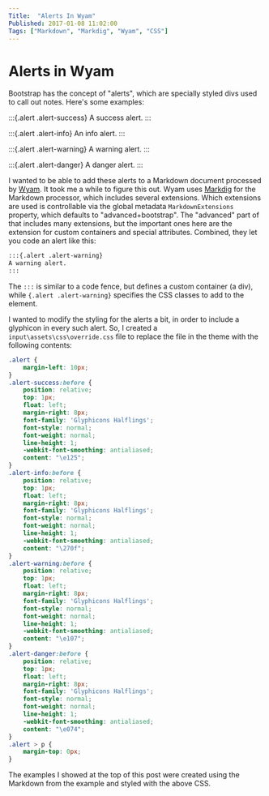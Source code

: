 ```yaml
---
Title:  "Alerts In Wyam"
Published: 2017-01-08 11:02:00
Tags: ["Markdown", "Markdig", "Wyam", "CSS"]
---
```


# Alerts in Wyam

Bootstrap has the concept of "alerts", which are specially styled divs used to call out notes.
Here's some examples:

:::{.alert .alert-success}
A success alert.
:::

:::{.alert .alert-info}
An info alert.
:::

:::{.alert .alert-warning}
A warning alert.
:::

:::{.alert .alert-danger}
A danger alert.
:::

I wanted to be able to add these alerts to a Markdown document processed by [Wyam](https://wyam.io).
It took me a while to figure this out. Wyam uses [Markdig](https://github.com/lunet-io/markdig/)
for the Markdown processor, which includes several extensions. Which extensions are used is
controllable via the global metadata `MarkdownExtensions` property, which defaults to "advanced+bootstrap".
The "advanced" part of that includes many extensions, but the important ones here are the extension
for custom containers and special attributes. Combined, they let you code an alert like this:

```markdown
:::{.alert .alert-warning}
A warning alert.
:::
```

The `:::` is similar to a code fence, but defines a custom container (a div), while ```{.alert .alert-warning}```
specifies the CSS classes to add to the element.

I wanted to modify the styling for the alerts a bit, in order to include a glyphicon in every such alert.
So, I created a ```input\assets\css\override.css``` file to replace the file in the theme with the following
contents:

```css
.alert {
    margin-left: 10px;
}
.alert-success:before {
    position: relative;
    top: 1px;
    float: left;
    margin-right: 8px;
    font-family: 'Glyphicons Halflings';
    font-style: normal;
    font-weight: normal;
    line-height: 1;
    -webkit-font-smoothing: antialiased;
    content: "\e125";
}
.alert-info:before {
    position: relative;
    top: 1px;
    float: left;
    margin-right: 8px;
    font-family: 'Glyphicons Halflings';
    font-style: normal;
    font-weight: normal;
    line-height: 1;
    -webkit-font-smoothing: antialiased;
    content: "\270f";
}
.alert-warning:before {
    position: relative;
    top: 1px;
    float: left;
    margin-right: 8px;
    font-family: 'Glyphicons Halflings';
    font-style: normal;
    font-weight: normal;
    line-height: 1;
    -webkit-font-smoothing: antialiased;
    content: "\e107";
}
.alert-danger:before {
    position: relative;
    top: 1px;
    float: left;
    margin-right: 8px;
    font-family: 'Glyphicons Halflings';
    font-style: normal;
    font-weight: normal;
    line-height: 1;
    -webkit-font-smoothing: antialiased;
    content: "\e074";
}
.alert > p {
    margin-top: 0px;
}
```

The examples I showed at the top of this post were created using the Markdown from the example and styled
with the above CSS.